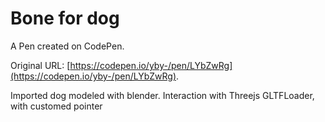 # Bone for dog

A Pen created on CodePen.

Original URL: [https://codepen.io/yby-/pen/LYbZwRg](https://codepen.io/yby-/pen/LYbZwRg).

Imported dog modeled with blender. Interaction with Threejs GLTFLoader, with customed pointer